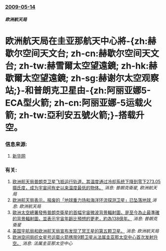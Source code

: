 ### [2009-05-14](/news/2009/05/14/index.md)

##### 欧洲航天局
# 欧洲航天局在圭亚那航天中心將-{zh:赫歇尔空间天文台; zh-cn:赫歇尔空间天文台; zh-tw:赫雪爾太空望遠鏡; zh-hk:赫歇爾太空望遠鏡; zh-sg:赫谢尔太空观察站;}-和普朗克卫星由-{zh:阿丽亚娜5-ECA型火箭; zh-cn:阿丽亚娜-5运载火箭; zh-tw:亞利安五號火箭;}-搭载升空。




### 信息来源:

1. [新华网](http://news.xinhuanet.com/world/2009-05/14/content_11375801.htm)

### 有关:

1. [欧洲航天局普朗克卫星飞抵运行轨道，其温度通过冷却系统下降到零下273.05摄氏度，成为宇宙间有史以来温度最低的物体。](/news/2009/07/2/欧洲航天局普朗克卫星飞抵运行轨道-其温度通过冷却系统下降到零下27305摄氏度-成为宇宙间有史以来温度最低的物体.md) _消息: 普朗克衛星, 欧洲航天局_
2. [ 欧洲航天局表示，报废的「地球重力场和海洋环流探测卫星」已坠落地球 ](/news/2013/11/11/欧洲航天局表示-报废的-地球重力场和海洋环流探测卫星-已坠落地球.md) _消息: 欧洲航天局_
3. [歐洲太空總署發佈普朗克衛星的首幅宇宙微波背景輻射圖，是至今為止最準確的背景輻射圖，並表示宇宙年齡比預想的更老，約為138億年。](/news/2013/03/21/歐洲太空總署發佈普朗克衛星的首幅宇宙微波背景輻射圖-是至今為止最準確的背景輻射圖-並表示宇宙年齡比預想的更老-約為138.md) _消息: 普朗克衛星_
4. [ 美国宇航局和欧洲航天局宣布发现了冥王星的第五颗卫星。](/news/2012/07/11/美国宇航局和欧洲航天局宣布发现了冥王星的第五颗卫星.md) _消息: 欧洲航天局_
5. [欧洲空间局织女星号运载火箭携带9颗卫星从法属圭亚那太空中心首次发射升空。](/news/2012/02/9/欧洲空间局织女星号运载火箭携带9颗卫星从法属圭亚那太空中心首次发射升空.md) _消息: 法属圭亚那太空中心_
